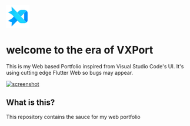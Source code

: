 [<img src="https://raw.githubusercontent.com/prateekmedia/vxport/main/web/icons/Icon-192.png" width=64>](https://prateek.sunal.in)

# welcome to the era of VXPort

This is my Web based Portfolio inspired from Visual Studio Code's UI. It's using cutting edge Flutter Web so bugs may appear.

[![screenshot](https://github.com/prateekmedia/vxport/assets/41370460/925ec9e4-43bc-4026-a9b5-67df644b0a2b)](https://prateek.sunal.in)


## What is this?

This repository contains the sauce for my web portfolio

